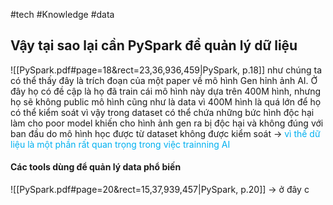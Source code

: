 #tech #Knowledge #data 

## Vậy tại sao lại cần PySpark để quản lý dữ liệu
![[PySpark.pdf#page=18&rect=23,36,936,459|PySpark, p.18]]
như chúng ta có thể thấy đây là trích đoạn của một paper về mô hình Gen hỉnh ảnh AI. Ở đây họ có đề cập là họ đã train cái mô hình này dựa trên 400M hình, nhưng họ sẽ không public mô hình cũng như là data vì 400M hình là quá lớn để họ có thể kiểm soát vì vậy trong dataset có thể chứa những bức hình độc hại làm cho poor model khiến cho hình ảnh gen ra bị độc hại và không đúng với ban đầu do mô hình học được từ dataset không được kiểm soát
-> <font color="#00b0f0">vì thế dữ liệu là một phần rất quan trọng trong việc trainning AI </font>

#### Các tools dùng để quản lý data phổ biến
![[PySpark.pdf#page=20&rect=15,37,939,457|PySpark, p.20]]
-> ở đây c
